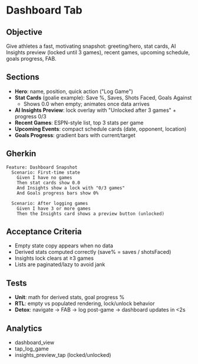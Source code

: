 # Dashboard Tab

## Objective
Give athletes a fast, motivating snapshot: greeting/hero, stat cards, AI Insights preview (locked until 3 games), recent games, upcoming schedule, goals progress, FAB.

## Sections
- **Hero**: name, position, quick action ("Log Game")
- **Stat Cards** (goalie example): Save %, Saves, Shots Faced, Goals Against
  - Shows 0.0 when empty; animates once data arrives
- **AI Insights Preview**: lock overlay with "Unlocked after 3 games" + progress 0/3
- **Recent Games**: ESPN-style list, top 3 stats per game
- **Upcoming Events**: compact schedule cards (date, opponent, location)
- **Goals Progress**: gradient bars with current/target

## Gherkin
```gherkin
Feature: Dashboard Snapshot
  Scenario: First-time state
    Given I have no games
    Then stat cards show 0.0
    And Insights show a lock with "0/3 games"
    And Goals progress bars show 0%

  Scenario: After logging games
    Given I have 3 or more games
    Then the Insights card shows a preview button (unlocked)
```

## Acceptance Criteria
- Empty state copy appears when no data
- Derived stats computed correctly (save% = saves / shotsFaced)
- Insights lock clears at ≥3 games
- Lists are paginated/lazy to avoid jank

## Tests
- **Unit**: math for derived stats, goal progress %
- **RTL**: empty vs populated rendering, lock/unlock behavior
- **Detox**: navigate → FAB → log post-game → dashboard updates in <2s

## Analytics
- dashboard_view
- tap_log_game
- insights_preview_tap (locked/unlocked)
